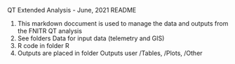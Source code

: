 QT Extended Analysis - June, 2021
README

  1) This markdown doccument is used to manage the data and outputs from the FNITR QT analysis
  2) See folders Data for input data (telemetry and GIS)
  3) R code in folder R
  4) Outputs are placed in folder Outputs user /Tables, /Plots, /Other
  
